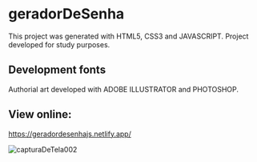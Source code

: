 # geradorDeSenha

This project was generated with HTML5, CSS3 and JAVASCRIPT.
Project developed for study purposes.

## Development fonts

Authorial art developed with ADOBE ILLUSTRATOR and PHOTOSHOP.

## View online:

https://geradordesenhajs.netlify.app/


![capturaDeTela002](https://github.com/machadofelip3/geradorDeSenha/assets/29787356/b9d3ad9c-4236-4058-a6f1-43d0005ec66d) 


